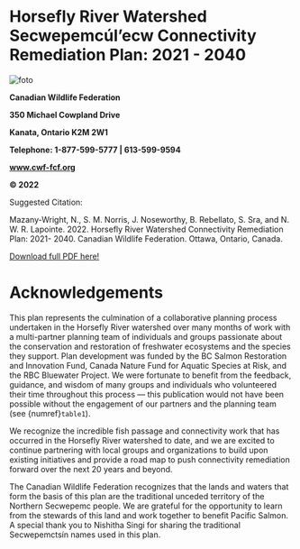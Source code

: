# Horsefly River Watershed Secwepemcúl’ecw Connectivity Remediation Plan: 2021 - 2040


![foto](spawn.jpg.jpg)


**Canadian Wildlife Federation**

**350 Michael Cowpland Drive** 

**Kanata, Ontario K2M 2W1** 

**Telephone: 1-877-599-5777 | 613-599-9594** 

**www.cwf-fcf.org** 

**© 2022**

Suggested Citation: 

Mazany-Wright, N., S. M. Norris, J. Noseworthy, B. Rebellato, S. Sra, and N. W. R. Lapointe. 2022. Horsefly River Watershed Connectivity Remediation Plan: 2021- 2040. Canadian Wildlife Federation. Ottawa, Ontario, Canada.  

[Download full PDF here!](https://github.com/Canadian-Wildlife-Federation/Horsefly-WCRP/raw/master/Tutorials/Jupyter_Book/mynewbook/_build/pdf/book.pdf)

 


# Acknowledgements

This plan represents the culmination of a collaborative planning process undertaken in the Horsefly River watershed over many months of work with a multi-partner planning team of individuals and groups passionate about the conservation and restoration of freshwater ecosystems and the species they support. Plan development was funded by the BC Salmon Restoration and Innovation Fund, Canada Nature Fund for Aquatic Species at Risk, and the RBC Bluewater Project. We were fortunate to benefit from the feedback, guidance, and wisdom of many groups and individuals who volunteered their time throughout this process — this publication would not have been possible without the engagement of our partners and the planning team (see {numref}`table1`). 

We recognize the incredible fish passage and connectivity work that has occurred in the Horsefly River watershed to date, and we are excited to continue partnering with local groups and organizations to build upon existing initiatives and provide a road map to push connectivity remediation forward over the next 20 years and beyond. 

The Canadian Wildlife Federation recognizes that the lands and waters that form the basis of this plan are the traditional unceded territory of the Northern Secwepemc people. We are grateful for the opportunity to learn from the stewards of this land and work together to benefit Pacific Salmon. A special thank you to Nishitha Singi for sharing the traditional Secwepemctsín names used in this plan. 